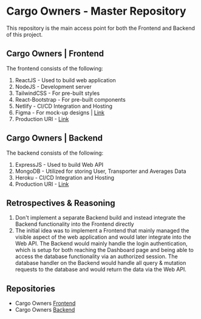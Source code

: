 # Cargo Owners - Master Repository

This repository is the main access point for both the Frontend and Backend of this project.

## Cargo Owners | Frontend

The frontend consists of the following:

1. ReactJS - Used to build web application
2. NodeJS - Development server
3. TailwindCSS - For pre-built styles
4. React-Bootstrap - For pre-built components
5. Netlify - CI/CD Integration and Hosting
6. Figma - For mock-up designs | [Link](https://www.figma.com/community/file/1042466647808574080/Cargo-Owners)
7. Production URI - [Link](https://cargo-owners-fe.netlify.app/)

## Cargo Owners | Backend

The backend consists of the following:

1. ExpressJS - Used to build Web API
2. MongoDB - Utilized for storing User, Transporter and Averages Data
3. Heroku - CI/CD Integration and Hosting
4. Production URI - [Link](https://cargo-owners-api.herokuapp.com/)

## Retrospectives & Reasoning

1. Don't implement a separate Backend build and instead integrate the Backend functionality into the Frontend directly
2. The initial idea was to implement a Frontend that mainly managed the visible aspect of the web application and would later integrate into the Web API. The Backend would mainly handle the login authentication, which is setup for both reaching the Dashboard page and being able to access the database functionality via an authorized session. The database handler on the Backend would handle all query & mutation requests to the database and would return the data via the Web API.

## Repositories

* Cargo Owners [Frontend](https://github.com/krampus-nuggets/cargo-owners-fe)
* Cargo Owners [Backend](https://github.com/krampus-nuggets/cargo-owners-be)